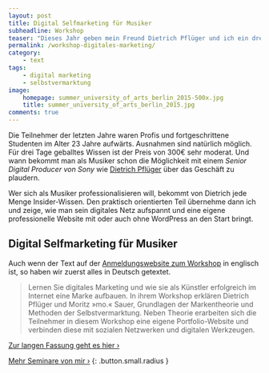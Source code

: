 ```yaml
---
layout: post
title: Digital Selfmarketing für Musiker
subheadline: Workshop
teaser: "Dieses Jahr geben mein Freund Dietrich Pflüger und ich ein dreitägiges Seminar an der Universität der Künste in Berlin. Ich freue mich sehr, dass wir nach längerer Zeit wieder einen Workshop zusammen geben. Der Workshop richtet sich an Künstler/Musiker, die sich professionalisieren wollen und geht drei Tage lang."
permalink: /workshop-digitales-marketing/
category:
    - text
tags:
    - digital marketing
    - selbstvermarktung
image:
    homepage: summer_university_of_arts_berlin_2015-500x.jpg
    title: summer_university_of_arts_berlin_2015.jpg
comments: true
---
```

Die Teilnehmer der letzten Jahre waren Profis und fortgeschrittene Studenten im Alter 23 Jahre aufwärts. Ausnahmen sind natürlich möglich. Für drei Tage geballtes Wissen ist der Preis von 300€ sehr moderat. Und wann bekommt man als Musiker schon die Möglichkeit mit einem *Senior Digital Producer von Sony* wie [Dietrich Pflüger][2] über das Geschäft zu plaudern.

Wer sich als Musiker professionalisieren will, bekommt von Dietrich jede Menge Insider-Wissen. Den praktisch orientierten Teil übernehme dann ich und zeige, wie man sein digitales Netz aufspannt und eine eigene professionelle Website mit oder auch ohne WordPress an den Start bringt. 


## Digital Selfmarketing für Musiker

Auch wenn der Text auf der [Anmeldungswebsite zum Workshop][1] in englisch ist, so haben wir zuerst alles in Deutsch getextet. 

> Lernen Sie digitales Marketing und wie sie als Künstler erfolgreich im Internet eine Marke aufbauen. In ihrem Workshop erklären Dietrich Pflüger und Moritz »mo.« Sauer, Grundlagen der Markentheorie und Methoden der Selbstvermarktung. Neben Theorie erarbeiten sich die Teilnehmer in diesem Workshop eine eigene Portfolio-Website und verbinden diese mit sozialen Netzwerken und digitalen Werkzeugen.

[Zur langen Fassung geht es hier ›][1]

[Mehr Seminare von mir ›][3]
{: .button.small.radius }






 [1]: http://www.summer-university.udk-berlin.de/?id=183
 [2]: http://www.endeneu.net/
 [3]: http://phlow.de/seminare/
 [4]: #
 [5]: #
 [6]: #
 [7]: #
 [8]: #
 [9]: #
 [10]: #